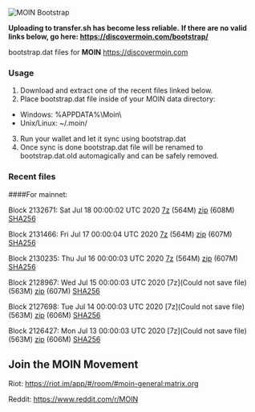 ![MOIN Bootstrap](https://i.imgur.com/KjM1jMp.jpg)

**Uploading to transfer.sh has become less reliable.**
**If there are no valid links below, go here: https://discovermoin.com/bootstrap/**

bootstrap.dat files for **MOIN** https://discovermoin.com

### Usage

1. Download and extract one of the recent files linked below.
2. Place bootstrap.dat file inside of your MOIN data directory:
 - Windows: %APPDATA%\Moin\
 - Unix/Linux: ~/.moin/
3. Run your wallet and let it sync using bootstrap.dat
4. Once sync is done bootstrap.dat file will be renamed to bootstrap.dat.old automagically and can be safely removed.


### Recent files

####For mainnet:

Block 2132671: Sat Jul 18 00:00:02 UTC 2020 [7z]() (564M) [zip]() (608M) [SHA256]()

Block 2131466: Fri Jul 17 00:00:04 UTC 2020 [7z](https://transfer.sh/143Dkp/bootstrap.dat.20200717.7z) (564M) [zip](https://transfer.sh/qQkYy/bootstrap.dat.20200717.zip) (607M) [SHA256](https://transfer.sh/4yoTu/sha256.txt)

Block 2130235: Thu Jul 16 00:00:03 UTC 2020 [7z]() (564M) [zip](https://transfer.sh/ImMXO/bootstrap.dat.20200716.zip) (607M) [SHA256](https://transfer.sh/JcZdS/sha256.txt)

Block 2128967: Wed Jul 15 00:00:03 UTC 2020 [7z](Could not save file) (563M) [zip]() (607M) [SHA256]()

Block 2127698: Tue Jul 14 00:00:03 UTC 2020 [7z](Could not save file) (563M) [zip]() (606M) [SHA256]()

Block 2126427: Mon Jul 13 00:00:03 UTC 2020 [7z](Could not save file) (563M) [zip]() (606M) [SHA256](https://transfer.sh/xA62B/sha256.txt)

## Join the MOIN Movement

Riot: https://riot.im/app/#/room/#moin-general:matrix.org

Reddit: https://www.reddit.com/r/MOIN

